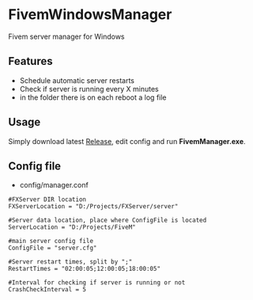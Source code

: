 # FivemWindowsManager
Fivem server manager for Windows

## Features
* Schedule automatic server restarts
* Check if server is running every X minutes
* in the folder there is on each reboot a log file

## Usage
Simply download latest [Release](https://github.com/Trsak/FivemWindowsManager/releases/latest), edit config and run  **FivemManager.exe**.

## Config file
* config/manager.conf

```
#FXServer DIR location
FXServerLocation = "D:/Projects/FXServer/server"

#Server data location, place where ConfigFile is located
ServerLocation = "D:/Projects/FiveM"

#main server config file
ConfigFile = "server.cfg"

#Server restart times, split by ";"
RestartTimes = "02:00:05;12:00:05;18:00:05"

#Interval for checking if server is running or not
CrashCheckInterval = 5
```

